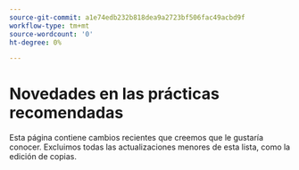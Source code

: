 ```yaml
---
source-git-commit: a1e74edb232b818dea9a2723bf506fac49acbd9f
workflow-type: tm+mt
source-wordcount: '0'
ht-degree: 0%

---
```

# Novedades en las prácticas recomendadas

Esta página contiene cambios recientes que creemos que le gustaría conocer. Excluimos todas las actualizaciones menores de esta lista, como la edición de copias.<!-- year_group -->
